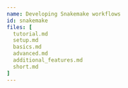 ```yaml
---
name: Developing Snakemake workflows
id: snakemake
files: [
  tutorial.md
  setup.md
  basics.md
  advanced.md
  additional_features.md
  short.md
]
---
```


